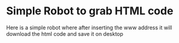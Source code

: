 # Simple Robot to grab HTML code

Here is a simple robot where after inserting the www address it will download the html code and save it on desktop
